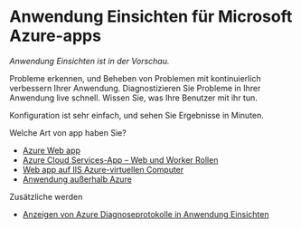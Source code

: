 <properties 
    pageTitle="Anwendung Einsichten für Microsoft Azure-apps" 
    description="Verwendung und Leistung der Azure app mit Anwendung Einsichten zu analysieren." 
    services="application-insights" 
    documentationCenter="windows"
    authors="alancameronwills" 
    manager="douge"/>

<tags 
    ms.service="application-insights" 
    ms.workload="tbd" 
    ms.tgt_pltfrm="ibiza" 
    ms.devlang="na" 
    ms.topic="article" 
    ms.date="08/15/2016" 
    ms.author="awills"/>

#  <a name="application-insights-for-microsoft-azure-apps"></a>Anwendung Einsichten für Microsoft Azure-apps

*Anwendung Einsichten ist in der Vorschau.*


Probleme erkennen, und Beheben von Problemen mit kontinuierlich verbessern Ihrer Anwendung. Diagnostizieren Sie Probleme in Ihrer Anwendung live schnell. Wissen Sie, was Ihre Benutzer mit ihr tun.

Konfiguration ist sehr einfach, und sehen Sie Ergebnisse in Minuten.

Welche Art von app haben Sie?

* [Azure Web app](app-insights-asp-net.md)
* [Azure Cloud Services-App – Web und Worker Rollen](app-insights-cloudservices.md)
* [Web app auf IIS Azure-virtuellen Computer](app-insights-asp-net.md)
* [Anwendung außerhalb Azure](app-insights-overview.md)


Zusätzliche werden

* [Anzeigen von Azure Diagnoseprotokolle in Anwendung Einsichten](app-insights-azure-diagnostics.md)




 
